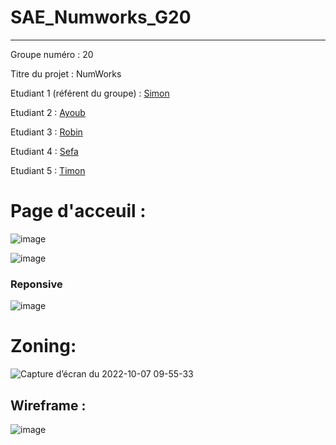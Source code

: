 # SAE_Numworks_G20
***
Groupe numéro : 20

Titre du projet : NumWorks 

Etudiant 1 (référent du groupe) :  [Simon](mailto:simon.bonnin@edu.univ-fcomte.fr?subject=SAE_1_05_06)

Etudiant 2 : [Ayoub](mailto:ayoub.tajani@edu.univ-fcomte.fr?subject=SAE_1_05_06) 

Etudiant 3 : [Robin](mailto:robin.cassard@edu.univ-fcomte.fr?subject=SAE_1_05_06) 

Etudiant 4 : [Sefa](mailto:sefa.tas@edu.univ-fcomte.fr?subject=SAE_1_05_06) 

Etudiant 5 : [Timon](mailto:timon.dubreuil@edu.univ-fcomte.fr?subject=SAE_1_05_06) 

# Page d'acceuil :
![image](https://user-images.githubusercontent.com/89230848/194497968-716a2464-8a6b-48c7-91d7-5848a61077ae.png)

![image](https://user-images.githubusercontent.com/89230848/194498101-38f5a4d9-1304-4bc3-9223-27893485d188.png)

### Reponsive 
![image](https://user-images.githubusercontent.com/89230848/194498437-37505042-77ce-4999-a596-9a3513f437e2.png)

# Zoning:
![Capture d’écran du 2022-10-07 09-55-33](https://user-images.githubusercontent.com/113607390/194502457-54d4a713-911b-4fc9-9e84-038372653f4e.png)

## Wireframe :
![image](https://user-images.githubusercontent.com/89230848/194499313-b503d285-7b52-4dcf-a766-c54ef4d8199b.png)





